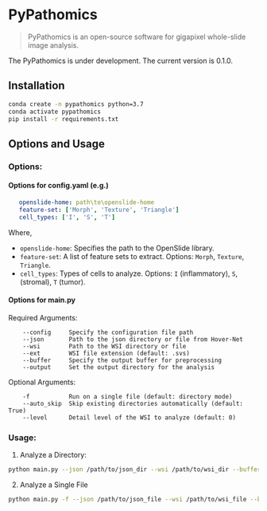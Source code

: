 # PyPathomics

> PyPathomics is an open-source software for gigapixel whole-slide image analysis.

The PyPathomics is under development. The current version is 0.1.0.

## Installation

 ```bash
conda create -n pypathomics python=3.7
 conda activate pypathomics
 pip install -r requirements.txt
 ```
   
## Options and Usage

### Options: 

#### Options for config.yaml (e.g.)

```yaml
   openslide-home: path\to\openslide-home
   feature-set: ['Morph', 'Texture', 'Triangle']
   cell_types: ['I', 'S', 'T']
```

Where, 
- `openslide-home`: Specifies the path to the OpenSlide library.
- `feature-set`:  A list of feature sets to extract. Options: `Morph`, `Texture`, `Triangle`.
- `cell_types`: Types of cells to analyze. Options: `I` (inflammatory), `S`, (stromal), `T` (tumor).



#### Options for main.py

Required Arguments:
```text
    --config     Specify the configuration file path
    --json       Path to the json directory or file from Hover-Net
    --wsi        Path to the WSI directory or file
    --ext        WSI file extension (default: .svs)
    --buffer     Specify the output buffer for preprocessing
    --output     Set the output directory for the analysis
```


Optional Arguments:  
```text
    -f           Run on a single file (default: directory mode) 
    --auto_skip  Skip existing directories automatically (default: True)
    --level      Detail level of the WSI to analyze (default: 0)
``` 


### Usage: 
1. Analyze a Directory:
```bash
python main.py --json /path/to/json_dir --wsi /path/to/wsi_dir --buffer /path/to/buffer --ext .svs --output /path/to/output
```

2. Analyze a Single File
```bash
python main.py -f --json /path/to/json_file --wsi /path/to/wsi_file --buffer /path/to/buffer --ext .svs --output /path/to/output
```

